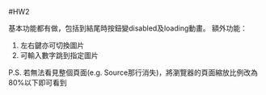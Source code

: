 #HW2

基本功能都有做，包括到結尾時按鈕變disabled及loading動畫。
額外功能：
1. 左右鍵亦可切換圖片
1. 可輸入數字跳到指定圖片

P.S. 若無法看見整個頁面(e.g. Source那行消失)，將瀏覽器的頁面縮放比例改為80%以下即可看到
